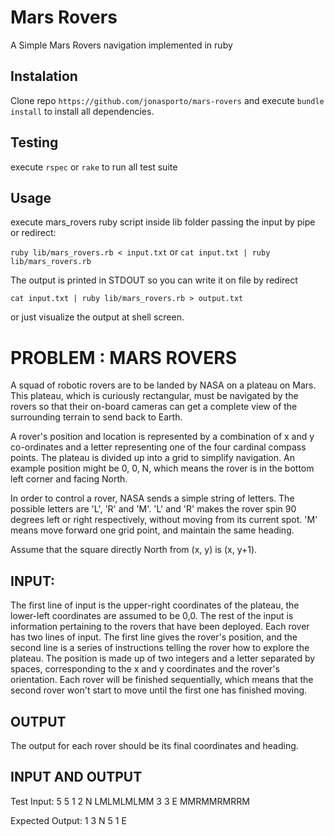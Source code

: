  # Mars Rovers
A Simple Mars Rovers navigation implemented in ruby

## Instalation
Clone repo ```https://github.com/jonasporto/mars-rovers``` and execute ```bundle install``` to install all dependencies.

## Testing
execute ```rspec``` or ```rake``` to run all test suite


## Usage
execute mars_rovers ruby script inside lib folder passing the input by pipe or redirect:

``` ruby lib/mars_rovers.rb < input.txt ```
or
``` cat input.txt | ruby lib/mars_rovers.rb ```

The output is printed in STDOUT so you can write it on file by redirect 

```cat input.txt | ruby lib/mars_rovers.rb > output.txt```

or just visualize the output at shell screen.

# PROBLEM : MARS ROVERS

 A squad of robotic rovers are to be landed by NASA on a plateau on Mars. This plateau, which is curiously rectangular, must be navigated by the rovers so that their on-board cameras can get a complete view of the surrounding terrain to send back to Earth.

 A rover's position and location is represented by a combination of x and y co-ordinates and a letter representing one of the four cardinal compass points. The plateau is divided up into a grid to simplify navigation. An example position might be 0, 0, N, which means the rover is in the bottom left corner and facing North.

 In order to control a rover, NASA sends a simple string of letters. The possible letters are 'L', 'R' and 'M'. 'L' and 'R' makes the rover spin 90 degrees left or right respectively, without moving from its current spot. 'M' means move forward one grid point, and maintain the same heading.

 Assume that the square directly North from (x, y) is (x, y+1).

 ## INPUT:
 The first line of input is the upper-right coordinates of the plateau, the lower-left coordinates are assumed to be 0,0.
 The rest of the input is information pertaining to the rovers that have been deployed. Each rover has two lines of input. The first line gives the rover's position, and the second line is a series of instructions telling the rover how to explore the plateau.
 The position is made up of two integers and a letter separated by spaces, corresponding to the x and y coordinates and the rover's orientation.
 Each rover will be finished sequentially, which means that the second rover won't start to move until the first one has finished moving.

 ## OUTPUT
 The output for each rover should be its final coordinates and heading.

 ## INPUT AND OUTPUT

 Test Input:
 5 5
 1 2 N
 LMLMLMLMM
 3 3 E
 MMRMMRMRRM

 Expected Output:
 1 3 N
 5 1 E
